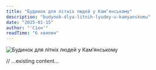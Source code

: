 ```yaml
---
title: "Будинок для літніх людей у Кам’янському"
description: "budynok-dlya-litnih-lyudey-u-kamyanskomu"
date: "2025-01-15"
author: "'Сіон'"
readTime: "6 хвилин"
---
```


![Будинок для літніх людей у Кам’янському](/images/blog-kamyanske.jpeg)

// ...existing content...
